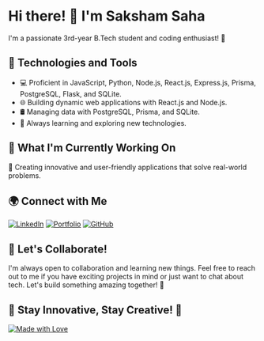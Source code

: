 # Hi there! 👋 I'm Saksham Saha



I'm a passionate 3rd-year B.Tech student and coding enthusiast! 🚀

## 🔧 Technologies and Tools

- 💻 Proficient in JavaScript, Python, Node.js, React.js, Express.js, Prisma, PostgreSQL, Flask, and SQLite.
- 🌐 Building dynamic web applications with React.js and Node.js.
- 🛢️ Managing data with PostgreSQL, Prisma, and SQLite.
- 🌱 Always learning and exploring new technologies.

## 🚀 What I'm Currently Working On

🌟 Creating innovative and user-friendly applications that solve real-world problems.

## 🌍 Connect with Me

[![LinkedIn](https://img.shields.io/badge/LinkedIn-black)](https://www.linkedin.com/in/saksham-saha-5b5baa248/)
[![Portfolio](https://img.shields.io/badge/Website-white)](https://mendacium-a11y.github.io)
[![GitHub](https://img.shields.io/badge/GitHub-YourUsername-purple)](https://github.com/mendacium-a11y)

<!--## 🌟 Check Out My Latest Projects

- 🚗 [Car Rental App](https://github.com/your-username/car-rental-app) - A sleek car rental platform built with React and Express.
- 📸 [Photo Gallery](https://github.com/your-username/photo-gallery) - An image-sharing app using Node.js and Prisma.-->

## 🤝 Let's Collaborate!

I'm always open to collaboration and learning new things. Feel free to reach out to me if you have exciting projects in mind or just want to chat about tech. Let's build something amazing together! 🌈

## 🚀 Stay Innovative, Stay Creative! 🚀

[![Made with Love](https://forthebadge.com/images/badges/built-with-love.svg)](https://mendacium-a11y.github.io)

